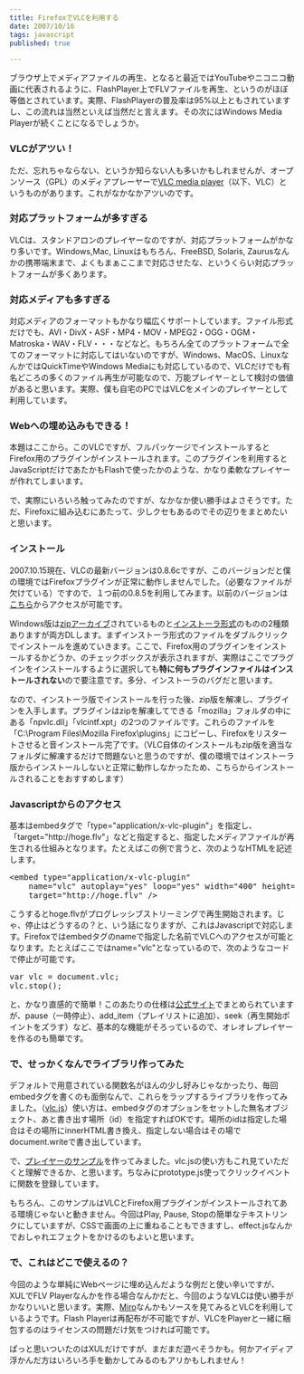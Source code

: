 ```yaml
---
title: FirefoxでVLCを利用する
date: 2007/10/16
tags: javascript
published: true

---
```


<p>ブラウザ上でメディアファイルの再生、となると最近ではYouTubeやニコニコ動画に代表されるように、FlashPlayer上でFLVファイルを再生、というのがほぼ等価とされています。実際、FlashPlayerの普及率は95%以上ともされていますし、この流れは当然といえば当然だと言えます。その次にはWindows Media Playerが続くことになるでしょうか。</p>

<h3>VLCがアツい！</h3>
<p>ただ、忘れちゃならない、というか知らない人も多いかもしれませんが、オープンソース（GPL）のメディアプレーヤーで<a href="http://www.videolan.org/vlc/">VLC media player</a>（以下、VLC）というものがあります。これがなかなかアツいのです。</p>

<h3>対応プラットフォームが多すぎる</h3>
<p>VLCは、スタンドアロンのプレイヤーなのですが、対応プラットフォームがかなり多いです。Windows,Mac, Linuxはもちろん、FreeBSD, Solaris, Zaurusなんかの携帯端末まで、よくもまぁここまで対応させたな、というくらい対応プラットフォームが多くあります。</p>

<h3>対応メディアも多すぎる</h3>
<p>対応メディアのフォーマットもかなり幅広くサポートしています。ファイル形式だけでも、AVI・DivX・ASF・MP4・MOV・MPEG2・OGG・OGM・Matroska・WAV・FLV・・・などなど。もちろん全てのプラットフォームで全てのフォーマットに対応してはいないのですが、Windows、MacOS、LinuxなんかではQuickTimeやWindows Mediaにも対応しているので、VLCだけでも有名どころの多くのファイル再生が可能なので、万能プレイヤ－として検討の価値があると思います。実際、僕も自宅のPCではVLCをメインのプレイヤーとして利用しています。</p>

<h3>Webへの埋め込みもできる！</h3>
<p>本題はここから。このVLCですが、フルパッケージでインストールするとFirefox用のプラグインがインストールされます。このプラグインを利用するとJavaScriptだけであたかもFlashで使ったかのような、かなり柔軟なプレイヤーが作れてしまいます。</p>

<p>で、実際にいろいろ触ってみたのですが、なかなか使い勝手はよさそうです。ただ、Firefoxに組み込むにあたって、少しクセもあるのでその辺りをまとめたいと思います。</p>


<h3>インストール</h3>
<p>2007.10.15現在、VLCの最新バージョンは0.8.6cですが、このバージョンだと僕の環境ではFirefoxプラグインが正常に動作しませんでした。（必要なファイルが欠けている）ですので、１つ前の0.8.5を利用してみます。以前のバージョンは<a href="http://download.videolan.org/pub/videolan/vlc/">こちら</a>からアクセスが可能です。</p>

<p>Windows版は<a href="http://download.videolan.org/pub/videolan/vlc/0.8.5/win32/vlc-0.8.5-win32.zip">zipアーカイブ</a>されているものと<a href="http://download.videolan.org/pub/videolan/vlc/0.8.5/win32/vlc-0.8.5-win32.exe">インストーラ形式</a>のものの2種類ありますが両方DLします。まずインストーラ形式のファイルをダブルクリックでインストールを進めていきます。ここで、Firefox用のプラグインをインストールするかどうか、のチェックボックスが表示されますが、実際はここでプラグインをインストールするように選択しても<strong>特に何もプラグインファイルはインストールされない</strong>ので要注意です。多分、インストーラのバグだと思います。</p>

<p>なので、インストーラ版でインストールを行った後、zip版を解凍し、プラグインを入手します。プラグインはzipを解凍してできる「mozilla」フォルダの中にある「npvlc.dll」「vlcintf.xpt」の2つのファイルです。これらのファイルを「C:\Program Files\Mozilla Firefox\plugins」にコピーし、Firefoxをリスタートさせると音インストール完了です。（VLC自体のインストールもzip版を適当なフォルダに解凍するだけで問題ないと思うのですが、僕の環境ではインストーラ版からインストールしないと正常に動作しなかったため、こちらからインストールされることをおすすめします）</p>

<h3>Javascriptからのアクセス</h3>
<p>基本はembedタグで「type="application/x-vlc-plugin"」を指定し、「target="http://hoge.flv"」などと指定すると、指定したメディアファイルが再生される仕組みとなります。たとえばこの例で言うと、次のようなHTMLを記述します。</p>

<p><pre>
&lt;embed type="application/x-vlc-plugin"
	name="vlc" autoplay="yes" loop="yes" width="400" height="300"
	target="http://hoge.flv" /&gt;
</pre></p>

<p>こうするとhoge.flvがプログレッシブストリーミングで再生開始されます。じゃ、停止はどうするの？と、いう話になりますが、これはJavascriptで対応します。Firefoxではembedタグのnameで指定した名前でVLCへのアクセスが可能となります。たとえばここではname="vlc"となっているので、次のようなコードで停止が可能です。</p>

<p>
<pre>
var vlc = document.vlc;
vlc.stop();
</pre>
</p>

<p>と、かなり直感的で簡単！このあたりの仕様は<a href="http://www.videolan.org/doc/play-howto/en/ch04.html#id293992">公式サイト</a>でまとめられていますが、pause（一時停止）、add_item（プレイリストに追加）、seek（再生開始ポイントをズラす）など、基本的な機能がそろっているので、オレオレプレイヤーを作るのも簡単です。</p>

<h3>で、せっかくなんでライブラリ作ってみた</h3>
<p>デフォルトで用意されている関数名がほんの少し好みじゃなかったり、毎回embedタグを書くのも面倒なんで、これらをラップするライブラリを作ってみました。（<a href="http://lab.katsuma.tv/js/vlc.js">vlc.js</a>）使い方は、embedタグのオプションをセットした無名オブジェクト、あと書き出す場所（id）を指定すればOKです。場所のidは指定した場合はその場所にinnerHTML書き換え、指定しない場合はその場でdocument.writeで書き出しています。</p>

<p>で、<a href="http://lab.katsuma.tv/vlc/" target="_blank">プレイヤーのサンプル</a>を作ってみました。vlc.jsの使い方もこれ見ていただくと理解できるか、と思います。ちなみにprototype.js使ってクリックイベントに関数を登録しています。</p>

<p>もちろん、このサンプルはVLCとFirefox用プラグインがインストールされてある環境じゃないと動きません。今回はPlay, Pause, Stopの簡単なテキストリンクにしていますが、CSSで画面の上に重ねることもできますし、effect.jsなんかでおしゃれエフェクトをかけるのもよいと思います。</p>

<h3>で、これはどこで使えるの？</h3>
<p>今回のような単純にWebページに埋め込んだような例だと使い辛いですが、XULでFLV Playerなんかを作る場合なんかだと、今回のようなVLCは使い勝手がかなりいいと思います。実際、<a href="http://www.getmiro.com/">Miro</a>なんかもソースを見てみるとVLCを利用しているようです。Flash Playerは再配布が不可能ですが、VLCをPlayerと一緒に梱包するのはライセンスの問題だけ気をつければ可能です。</p>

<p>ぱっと思いついたのはXULだけですが、まだまだ遊べそうかも。何かアイディア浮かんだ方はいろいろ手を動かしてみるのもアリかもしれません！</p>

